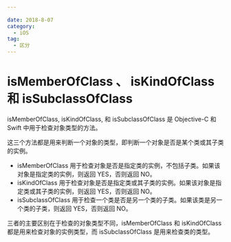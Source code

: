 ```yaml
---
 
date: 2018-8-07
category:
  - iOS
tag: 
  - 区分
---
```


# isMemberOfClass 、 isKindOfClass和 isSubclassOfClass

isMemberOfClass, isKindOfClass, 和 isSubclassOfClass 是 Objective-C 和 Swift 中用于检查对象类型的方法。<br>

这三个方法都是用来判断一个对象的类型，即判断一个对象是否是某个类或其子类的实例。

- isMemberOfClass 用于检查对象是否是指定类的实例，不包括子类。如果该对象是指定类的实例，则返回 YES，否则返回 NO。
- isKindOfClass 用于检查对象是否是指定类或其子类的实例。如果该对象是指定类或其子类的实例，则返回 YES，否则返回 NO。
- isSubclassOfClass 用于检查一个类是否是另一个类的子类。如果该类是另一个类的子类，则返回 YES，否则返回 NO。

三者的主要区别在于检查的对象类型不同，isMemberOfClass 和 isKindOfClass 都是用来检查对象的实例类型，而 isSubclassOfClass 是用来检查类的类型。